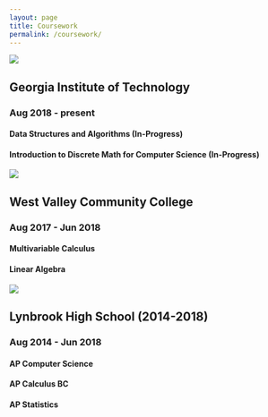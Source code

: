```yaml
---
layout: page
title: Coursework
permalink: /coursework/
---
```

![](/assets/gatech.jpg)
## Georgia Institute of Technology
### Aug 2018 - present 
#### Data Structures and Algorithms (In-Progress)
#### Introduction to Discrete Math for Computer Science (In-Progress)

![](/assets/wv.jpg)
## West Valley Community College
### Aug 2017 - Jun 2018
#### Multivariable Calculus
#### Linear Algebra

![](/assets/lhs.jpg)
## Lynbrook High School (2014-2018)
### Aug 2014 - Jun 2018
#### AP Computer Science
#### AP Calculus BC
#### AP Statistics

